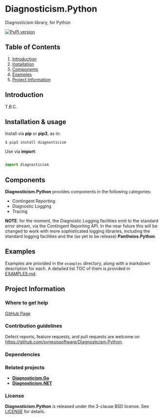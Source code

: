 # Diagnosticism.Python
Diagnosticism library, for Python

[![PyPI version](https://badge.fury.io/py/diagnosticism.svg)](https://badge.fury.io/py/diagnosticism)


## Table of Contents

1. [Introduction](#introduction)
2. [Installation](#installation)
3. [Components](#components)
4. [Examples](#examples)
5. [Project Information](#project-information)


## Introduction

T.B.C.


## Installation & usage

Install via **pip** or **pip3**, as in:

```
$ pip3 install diagnosticism
```

Use via **import**:

```Python

import diagnosticism
```


## Components

**Diagnosticism.Python** provides components in the following categories:

* Contingent Reporting
* Diagnostic Logging
* Tracing

**NOTE**: for the moment, the Diagnostic Logging facilities emit to the standard error stream, via the Contingent Reporting API. In the near future this will be changed to work with more sophisticated logging libraries, including the standard logging facilities and the (as yet to be release) **Pantheios.Python**.


## Examples

Examples are provided in the ```examples``` directory, along with a markdown description for each. A detailed list TOC of them is provided in [EXAMPLES.md](./EXAMPLES.md).


## Project Information


### Where to get help

[GitHub Page](https://github.com/synesissoftware/Diagnosticism.Python "GitHub Page")


### Contribution guidelines

Defect reports, feature requests, and pull requests are welcome on https://github.com/synesissoftware/Diagnosticism.Python.


### Dependencies


### Related projects

* [**Diagnosticism.Go**](https://github.com/synesissoftware/Diagnosticism.Go/)
* [**Diagnosticism.NET**](https://github.com/synesissoftware/Diagnosticism.NET/)


### License

**Diagnosticism.Python** is released under the 3-clause BSD license. See [LICENSE](./LICENSE) for details.


